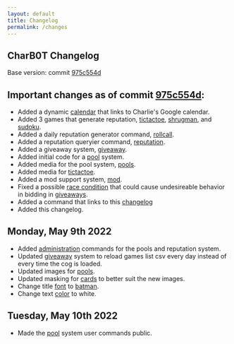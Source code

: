 ```yaml
---
layout: default
title: Changelog
permalink: /changes
---
```

## CharB0T Changelog
Base version: commit [975c554d](https://github.com/Bluesy1/CharB0T/commit/975c554d52ecabb299ea66e7f8fba5f0fbd16cae)

Important changes as of commit [975c554d](https://github.com/Bluesy1/CharB0T/commit/975c554d52ecabb299ea66e7f8fba5f0fbd16cae):
-----------------------------------------------------

 - Added a dynamic [calendar](https://github.com/Bluesy1/CharB0T/blob/main/charbot/gcal.py) that links to Charlie's Google calendar.
 - Added 3 games that generate reputation, [tictactoe](https://github.com/Bluesy1/CharB0T/blob/main/charbot/tictactoe.py), [shrugman](https://github.com/Bluesy1/CharB0T/blob/main/charbot/shrugman.py), and [sudoku](https://github.com/Bluesy1/CharB0T/blob/main/charbot/sudoku.py).
 - Added a daily reputation generator command, [rollcall](https://github.com/Bluesy1/CharB0T/blob/main/charbot/giveaway.py).
 - Added a reputation queryier command, [reputation](https://github.com/Bluesy1/CharB0T/blob/main/charbot/giveaway.py).
 - Added a giveaway system, [giveaway](https://github.com/Bluesy1/CharB0T/blob/main/charbot/giveaway.py).
 - Added initial code for a [pool](https://github.com/Bluesy1/CharB0T/blob/main/charbot/pools.py) system.
 - Added media for the pool system, [pools](https://github.com/Bluesy1/CharB0T/blob/main/charbot/media/pools).
 - Added media for [tictactoe](https://github.com/Bluesy1/CharB0T/blob/main/charbot/media/tictactoe).
 - Added a mod support system, [mod](https://github.com/Bluesy1/CharB0T/blob/main/charbot/mod_support.py).
 - Fixed a possible [race condition](https://en.wikipedia.org/wiki/Race_condition) that could cause undesireable behavior in bidding in [giveaways](https://github.com/Bluesy1/CharB0T/blob/main/charbot/giveaway.py).
 - Added a command that links to this [changelog](https://github.com/Bluesy1/CharB0T/blob/main/charbot/query.py#L95)
 - Added this changelog.

Monday, May 9th 2022
-------------------

 - Added [administration](https://github.com/Bluesy1/CharB0T/blob/main/charbot/reputation_admin.py) commands for the pools and reputation system.
 - Updated [giveaway](https://github.com/Bluesy1/CharB0T/blob/main/charbot/giveaway.py) system to reload games list csv every day instead of every time the cog is loaded.
 - Updated images for [pools](https://github.com/Bluesy1/CharB0T/blob/main/charbot/media/pools).
 - Updated masking for [cards](https://github.com/Bluesy1/CharB0T/blob/main/charbot/card.py) to better suit the new images.
 - Change title [font](https://github.com/Bluesy1/CharB0T/blob/main/charbot/media/pools/font2.ttf) to [batman](https://freefontsvault.com/batman-font-free-download/#more-7850).
 - Change text [color](https://github.com/Bluesy1/CharB0T/blob/main/charbot/card.py) to white.

Tuesday, May 10th 2022
---------------------

 - Made the [pool](https://github.com/Bluesy1/CharB0T/blob/main/charbot/pools.py) system user commands public.
